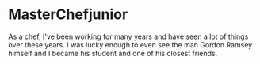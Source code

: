 # MasterChefjunior


As a chef, I've been working for many years and have seen a lot of things over these years. I was lucky enough to even see the man Gordon Ramsey himself and I became his student and one of his closest friends.